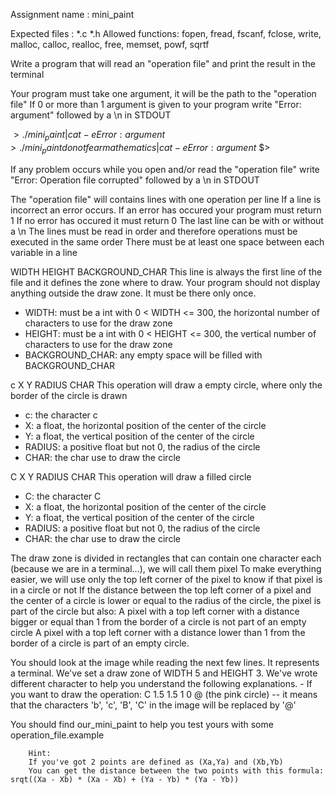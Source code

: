 Assignment name  : mini_paint

Expected files   : *.c *.h
Allowed functions: fopen, fread, fscanf, fclose, write, malloc, calloc, realloc, free, memset, powf, sqrtf

Write a program that will read an "operation file" and print the result in the terminal

Your program must take one argument, it will be the path to the "operation file"
If 0 or more than 1 argument is given to your program write "Error: argument" followed by a \n in STDOUT

$> ./mini_paint | cat -e
Error: argument$
$> ./mini_paint do not fear mathematics | cat -e
Error: argument$
$> 

If any problem occurs while you open and/or read the "operation file" write "Error: Operation file corrupted" followed by a \n in STDOUT

The "operation file" will contains lines with one operation per line
If a line is incorrect an error occurs.
If an error has occured your program must return 1
If no error has occured it must return 0
The last line can be with or without a \n
The lines must be read in order and therefore operations must be executed in the same order
There must be at least one space between each variable in a line

WIDTH HEIGHT BACKGROUND_CHAR
This line is always the first line of the file and it defines the zone where to draw. Your program should not display anything outside the draw zone. It must be there only once.
- WIDTH: must be a int with 0 < WIDTH <= 300, the horizontal number of characters to use for the draw zone
- HEIGHT: must be a int with 0 < HEIGHT <= 300, the vertical number of characters to use for the draw zone 
- BACKGROUND_CHAR: any empty space will be filled with BACKGROUND_CHAR

c X Y RADIUS CHAR
This operation will draw a empty circle, where only the border of the circle is drawn
- c: the character c
- X: a float, the horizontal position of the center of the circle
- Y: a float, the vertical position of the center of the circle
- RADIUS: a positive float but not 0, the radius of the circle
- CHAR: the char use to draw the circle

C X Y RADIUS  CHAR
This operation will draw a filled circle
- C: the character C
- X: a float, the horizontal position of the center of the circle
- Y: a float, the vertical position of the center of the circle
- RADIUS: a positive float but not 0, the radius of the circle
- CHAR: the char use to draw the circle


The draw zone is divided in rectangles that can contain one character each (because we are in a terminal...), we will call them pixel
To make everything easier, we will use only the top left corner of the pixel to know if that pixel is in a circle or not
If the distance between the top left corner of a pixel and the center of a circle is lower or equal to the radius of the circle, the pixel is part of the circle
but also:
	A pixel with a top left corner with a distance bigger or equal than 1 from the border of a circle is not part of an empty circle 
		A pixel with a top left corner with a distance lower than 1 from the border of a circle is part of an empty circle.

You should look at the image while reading the next few lines. It represents a terminal. We've set a draw zone of WIDTH 5 and HEIGHT 3.
We've wrote different character to help you understand the following explanations.
		- If you want to draw the operation: C 1.5 1.5 1 0 @ (the pink circle)
		-- it means that the characters 'b', 'c', 'B', 'C' in the image will be replaced by '@'

You should find our_mini_paint to help you test yours with some operation_file.example

		Hint:
		If you've got 2 points are defined as (Xa,Ya) and (Xb,Yb)
		You can get the distance between the two points with this formula: srqt((Xa - Xb) * (Xa - Xb) + (Ya - Yb) * (Ya - Yb))

